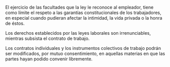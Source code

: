 El ejercicio de las facultades que la ley le reconoce al empleador, tiene como límite el respeto a las garantías constitucionales de los trabajadores, en especial cuando pudieran afectar la intimidad, la vida privada o la honra de éstos.

Los derechos establecidos por las leyes laborales son irrenunciables, mientras subsista el contrato de trabajo.

Los contratos individuales y los instrumentos colectivos de trabajo podrán ser modificados, por mutuo consentimiento, en aquellas materias en que las partes hayan podido convenir libremente.